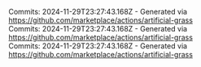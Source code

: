 Commits: 2024-11-29T23:27:43.168Z - Generated via https://github.com/marketplace/actions/artificial-grass
<br>
Commits: 2024-11-29T23:27:43.168Z - Generated via https://github.com/marketplace/actions/artificial-grass
<br>
Commits: 2024-11-29T23:27:43.168Z - Generated via https://github.com/marketplace/actions/artificial-grass
<br>
